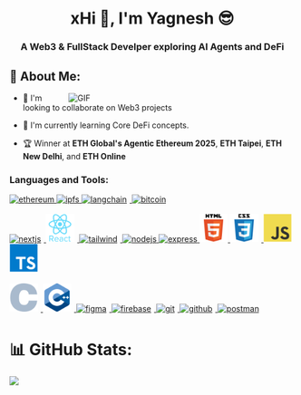 <h1 align="center">xHi 👋, I'm Yagnesh 😎</h1>
<h3 align="center"> A Web3 & FullStack Develper exploring AI Agents and DeFi</h3>


## 💫 About Me:

<img align="right" alt="GIF" src="https://user-images.githubusercontent.com/74038190/235224431-e8c8c12e-6826-47f1-89fb-2ddad83b3abf.gif" width="400" style="margin-left: 20px;" />

  
- 👯 I'm looking to collaborate on Web3 projects
  
- 🌱 I'm currently learning Core DeFi concepts.
- 🏆 Winner at **ETH Global's Agentic Ethereum 2025**, **ETH Taipei**, **ETH New Delhi**, and **ETH Online**


<h3 align="left">Languages and Tools:</h3>
<p align="left"> 
  <!-- Blockchain Stack -->
  <a href="https://ethereum.org/" target="_blank" rel="noreferrer"> <img src="https://encrypted-tbn0.gstatic.com/images?q=tbn:ANd9GcS_Yk7VOVstP8GaB9vCkJn8JNcHgbvps987wA&s" alt="ethereum" width="50" height="50"/> </a>
  <a href="https://ipfs.io/" target="_blank" rel="noreferrer"> <img src="https://upload.wikimedia.org/wikipedia/commons/1/18/Ipfs-logo-1024-ice-text.png" alt="ipfs" width="50" height="50"/> </a>
  <a href="https://langchain.com/" target="_blank" rel="noreferrer"> <img src="https://www.iotworlds.com/wp-content/uploads/2024/05/iotworlds-langchain.webp" alt="langchain" width="50" height="50" style="margin-right: 5px;"/> </a>
  <a href="https://bitcoin.org/" target="_blank" rel="noreferrer"> <img src="https://www.vectorlogo.zone/logos/bitcoin/bitcoin-icon.svg" alt="bitcoin" width="50" height="50"/> </a>

  <br>
  <br>
  <!-- Web Development Stack -->
  <a href="https://nextjs.org/" target="_blank" rel="noreferrer"> <img src="https://netmaxims.com/images/next-js-two.png" alt="nextjs" width="50" height="50" style="margin-right: 5px;"/> </a> 
  <a href="https://reactjs.org/" target="_blank" rel="noreferrer"> <img src="https://raw.githubusercontent.com/devicons/devicon/master/icons/react/react-original-wordmark.svg" alt="react" width="50" height="50" style="margin-right: 5px;"/> </a>
  <a href="https://tailwindcss.com/" target="_blank" rel="noreferrer"> <img src="https://www.vectorlogo.zone/logos/tailwindcss/tailwindcss-icon.svg" alt="tailwind" width="50" height="50" style="margin-right: 5px;"/> </a>
  <a href="https://nodejs.org" target="_blank" rel="noreferrer"> <img src="https://static-00.iconduck.com/assets.00/nodejs-icon-2048x2048-rueyo8fw.png" alt="nodejs" width="50" height="50"/> </a> 
  <a href="https://expressjs.com" target="_blank" rel="noreferrer"> <img src="https://www.peanutsquare.com/wp-content/uploads/2024/04/Express.png" alt="express" width="50" height="50"/> </a>
  <a href="https://www.w3.org/html/" target="_blank" rel="noreferrer"> <img src="https://raw.githubusercontent.com/devicons/devicon/master/icons/html5/html5-original-wordmark.svg" alt="html5" width="50" height="50"/> </a>
  <a href="https://www.w3schools.com/css/" target="_blank" rel="noreferrer"> <img src="https://raw.githubusercontent.com/devicons/devicon/master/icons/css3/css3-original-wordmark.svg" alt="css3" width="50" height="50" style="margin-right: 5px;"/> </a>
  <a href="https://developer.mozilla.org/en-US/docs/Web/JavaScript" target="_blank" rel="noreferrer"> <img src="https://raw.githubusercontent.com/devicons/devicon/master/icons/javascript/javascript-original.svg" alt="javascript" width="50" height="50" style="margin-right: 5px;"/> </a> 
  <a href="https://www.typescriptlang.org/" target="_blank" rel="noreferrer"> <img src="https://raw.githubusercontent.com/devicons/devicon/master/icons/typescript/typescript-original.svg" alt="typescript" width="50" height="50" style="margin-right: 5px;"/> </a>

  <br>
  <br>
  <!-- Others -->
  <a href="https://www.cprogramming.com/" target="_blank" rel="noreferrer"> <img src="https://raw.githubusercontent.com/devicons/devicon/master/icons/c/c-original.svg" alt="c" width=50" height="50" style="margin-right: 5px;"/> </a> 
  <a href="https://www.w3schools.com/cpp/" target="_blank" rel="noreferrer"> <img src="https://raw.githubusercontent.com/devicons/devicon/master/icons/cplusplus/cplusplus-original.svg" alt="cplusplus" width="50" height="50" style="margin-right: 5px;"/> </a> 
  <a href="https://www.figma.com/" target="_blank" rel="noreferrer"> <img src="https://www.vectorlogo.zone/logos/figma/figma-icon.svg" alt="figma" width="40" height="40" style="margin-right: 5px;margin-bottom: 5px"/> </a> 
  <a href="https://firebase.google.com/" target="_blank" rel="noreferrer"> <img src="https://www.vectorlogo.zone/logos/firebase/firebase-icon.svg" alt="firebase" width="50" height="50" style="margin-right: 5px;"/> </a> 
  <a href="https://git-scm.com/" target="_blank" rel="noreferrer"> <img src="https://www.vectorlogo.zone/logos/git-scm/git-scm-icon.svg" alt="git" width="50" height="50" style="margin-right: 5px;"/> </a> 
  <a href="https://github.com/" target="_blank" rel="noreferrer"> <img src="https://www.vectorlogo.zone/logos/github/github-tile.svg" alt="github" width="50" height="50" style="margin-right: 5px;"/> </a> 
  <a href="https://postman.com" target="_blank" rel="noreferrer"> <img src="https://www.vectorlogo.zone/logos/getpostman/getpostman-icon.svg" alt="postman" width="50" height="50" style="margin-right: 5px;"/> </a> 
 
</p>



# 📊 GitHub Stats:
![](https://github-readme-stats.vercel.app/api/top-langs/?username=juSt-jeLLy&theme=dark&hide_border=false&include_all_commits=false&count_private=false&layout=compact&bg_color=0D1117&text_color=FFFFFF)





<!-- Proudly created with GPRM ( https://gprm.itsvg.in ) -->
